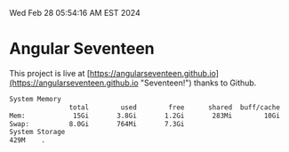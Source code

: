 Wed Feb 28 05:54:16 AM EST 2024

# Angular Seventeen


This project is live at [https://angularseventeen.github.io](https://angularseventeen.github.io "Seventeen!") thanks to Github.

```bash
System Memory
               total        used        free      shared  buff/cache   available
Mem:            15Gi       3.8Gi       1.2Gi       283Mi        10Gi        11Gi
Swap:          8.0Gi       764Mi       7.3Gi
System Storage
429M	.
